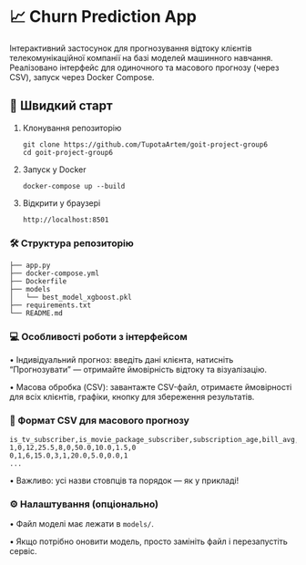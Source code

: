 # 📈 Churn Prediction App

Інтерактивний застосунок для прогнозування відтоку клієнтів телекомунікаційної компанії на базі моделей машинного навчання.  
Реалізовано інтерфейс для одиночного та масового прогнозу (через CSV), запуск через Docker Compose.

## 🚀 Швидкий старт

1. Клонування репозиторію
   
   `git clone https://github.com/TupotaArtem/goit-project-group6`  
   `cd goit-project-group6`

3. Запуск у Docker
   
   `docker-compose up --build`

4. Відкрити у браузері
   
   `http://localhost:8501`

### 🛠️ Структура репозиторію

    ├── app.py
    ├── docker-compose.yml
    ├── Dockerfile
    ├── models
    │   └── best_model_xgboost.pkl
    ├── requirements.txt
    └── README.md
    
### 💻 Особливості роботи з інтерфейсом

•	Індивідуальний прогноз: введіть дані клієнта, натисніть “Прогнозувати” — отримайте ймовірність відтоку та візуалізацію.  

•	Масова обробка (CSV): завантажте CSV-файл, отримаєте ймовірності для всіх клієнтів, графіки, кнопку для збереження результатів.

### 📄 Формат CSV для масового прогнозу

    is_tv_subscriber,is_movie_package_subscriber,subscription_age,bill_avg,reamining_contract,service_failure_count,download_avg,upload_avg,download_over_limit,contract_unknown
    1,0,12,25.5,8,0,50.0,10.0,1.5,0
    0,1,6,15.0,3,1,20.0,5.0,0.0,1
    ...

•	Важливо: усі назви стовпців та порядок — як у прикладі!

### ⚙️ Налаштування (опціонально)  
    
•	Файл моделі має лежати в `models/`.  

•	Якщо потрібно оновити модель, просто замініть файл і перезапустіть сервіс.